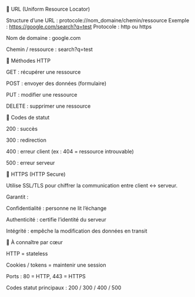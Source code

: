 🔑 URL (Uniform Resource Locator)

Structure d’une URL :
protocole://nom_domaine/chemin/ressource
Exemple :
https://google.com/search?q=test
Protocole : http ou https

Nom de domaine : google.com

Chemin / ressource : search?q=test

🔑 Méthodes HTTP

GET : récupérer une ressource

POST : envoyer des données (formulaire)

PUT : modifier une ressource

DELETE : supprimer une ressource

🔑 Codes de statut

200 : succès

300 : redirection

400 : erreur client (ex : 404 = ressource introuvable)

500 : erreur serveur

🔑 HTTPS (HTTP Secure)

Utilise SSL/TLS pour chiffrer la communication entre client ↔ serveur.

Garantit :

Confidentialité : personne ne lit l’échange

Authenticité : certifie l’identité du serveur

Intégrité : empêche la modification des données en transit

📌 À connaître par cœur

HTTP = stateless

Cookies / tokens = maintenir une session

Ports : 80 = HTTP, 443 = HTTPS

Codes statut principaux : 200 / 300 / 400 / 500
